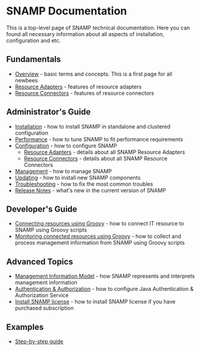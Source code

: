 SNAMP Documentation
====
This is a top-level page of SNAMP technical documentation. Here you can found all necessary information about all aspects of installation, configuration and etc.

## Fundamentals

* [Overview](overview.md) - basic terms and concepts. This is a first page for all newbees
* [Resource Adapters](adapters/introduction.md) - features of resource adapters
* [Resource Connectors](connectors/introduction.md) - features of resource connectors

## Administrator's Guide

* [Installation](installation.md) - how to install SNAMP in standalone and clustered configuration
* [Performance](performance.md) - how to tune SNAMP to fit performance requirements
* [Configuration](configuration.md) - how to configure SNAMP
  * [Resource Adapters](adapters/introduction.md) - details about all SNAMP Resource Adapters
  * [Resource Connectors](connectors/introduction.md) - details about all SNAMP Resource Connectors
* [Management](mgmt.md) - how to manage SNAMP
* [Updating](updating.md) - how to install new SNAMP components
* [Troubleshooting](troubleshooting.md) - how to fix the most common troubles
* [Release Notes](ReleaseNotes.md) - what's new in the current version of SNAMP

## Developer's Guide

* [Connecting resources using Groovy](connectors/groovy-connector.md) - how to connect IT resource to SNAMP using Groovy scripts
* [Monitoring connected resources using Groovy](adapters/groovy-adapter.md) - how to collect and process management information from SNAMP using Groovy scripts

## Advanced Topics

* [Management Information Model](inform_model.md) - how SNAMP represents and interprets management information
* [Authentication & Authorization](jaas.md) - how to configure Java Authentication & Authorization Service
* [Install SNAMP license](install-license.md) - how to install SNAMP license if you have purchased subscription

## Examples
* [Step-by-step guide](examples/complete-example.md)
